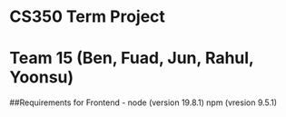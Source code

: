 # CS350 Term Project

# Team 15 (Ben, Fuad, Jun, Rahul, Yoonsu)

##Requirements for Frontend -
node (version 19.8.1)
npm (vresion 9.5.1)

